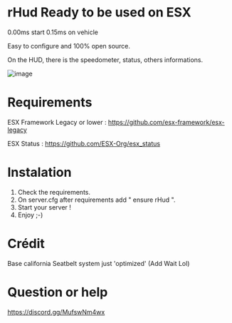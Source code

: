 # rHud Ready to be used on ESX

  0.00ms start
  0.15ms on vehicle

  Easy to configure and 100% open source.
  
  On the HUD, there is the speedometer, status, others informations.  
  
  ![image](https://user-images.githubusercontent.com/92583258/188974418-fc3beefb-774b-430e-9c63-a50f51475046.png)

# Requirements

  ESX Framework Legacy or lower : https://github.com/esx-framework/esx-legacy
  
  ESX Status : https://github.com/ESX-Org/esx_status
  
# Instalation

  1. Check the requirements.
  2. On server.cfg after requirements add " ensure rHud ".
  3. Start your server !
  4. Enjoy ;-)

# Crédit

Base california Seatbelt system just 'optimized' (Add Wait Lol)

# Question or help

https://discord.gg/MufswNm4wx
